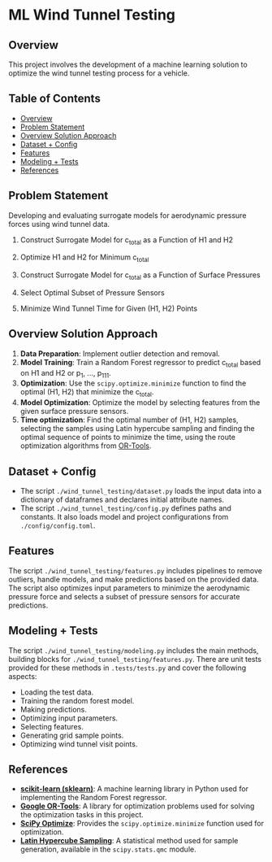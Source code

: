 # ML Wind Tunnel Testing

## Overview

This project involves the development of a machine learning solution to optimize the wind tunnel testing process for a vehicle.

## Table of Contents

- [Overview](#overview)
- [Problem Statement](#problem-statement)
- [Overview Solution Approach](#overview-solution-approach)
- [Dataset + Config](#dataset--config)
- [Features](#features)
- [Modeling + Tests](#modeling--tests)
- [References](#references)

## Problem Statement

Developing and evaluating surrogate models for aerodynamic pressure forces using wind tunnel data.

1. Construct Surrogate Model for c<sub>total</sub> as a Function of H1 and H2

2. Optimize H1 and H2 for Minimum c<sub>total</sub>

3. Construct Surrogate Model for c<sub>total</sub> as a Function of Surface Pressures

4. Select Optimal Subset of Pressure Sensors

5. Minimize Wind Tunnel Time for Given (H1, H2) Points

## Overview Solution Approach

1. **Data Preparation**: Implement outlier detection and removal.
2. **Model Training**: Train a Random Forest regressor to predict c<sub>total</sub> based on H1 and H2 or p<sub>1</sub>, ..., p<sub>111</sub>.
3. **Optimization**: Use the `scipy.optimize.minimize` function to find the optimal (H1, H2) that minimize the c<sub>total</sub>.
4. **Model Optimization**: Optimize the model by selecting features from the given surface pressure sensors.
5. **Time optimization**: Find the optimal number of (H1, H2) samples, selecting the samples using Latin hypercube sampling and finding the optimal sequence of points to minimize the time, using the route optimization algorithms from [OR-Tools](https://github.com/google/or-tools/blob/stable/ortools/constraint_solver/samples/tsp_cities.py).

## Dataset + Config
* The script `./wind_tunnel_testing/dataset.py` loads the input data into a dictionary of dataframes and declares initial attribute names.
* The script `./wind_tunnel_testing/config.py` defines paths and constants. It also loads model and project configurations from `./config/config.toml`.
## Features

The script `./wind_tunnel_testing/features.py` includes pipelines to remove outliers, handle models, and make predictions based on the provided data. The script also optimizes input parameters to minimize the aerodynamic pressure force and selects a subset of pressure sensors for accurate predictions.

## Modeling + Tests

The script `./wind_tunnel_testing/modeling.py` includes the main methods, building blocks for `./wind_tunnel_testing/features.py`. There are unit tests provided for these methods in `.tests/tests.py` and cover the following aspects:

- Loading the test data.
- Training the random forest model.
- Making predictions.
- Optimizing input parameters.
- Selecting features.
- Generating grid sample points.
- Optimizing wind tunnel visit points.


## References

- **[scikit-learn (sklearn)](https://scikit-learn.org/stable/)**: A machine learning library in Python used for implementing the Random Forest regressor.
- **[Google OR-Tools](https://developers.google.com/optimization)**: A library for optimization problems used for solving the optimization tasks in this project.
- **[SciPy Optimize](https://docs.scipy.org/doc/scipy/reference/optimize.html)**: Provides the `scipy.optimize.minimize` function used for optimization.
- **[Latin Hypercube Sampling](https://docs.scipy.org/doc/scipy/reference/generated/scipy.stats.qmc.LatinHypercube.html)**: A statistical method used for sample generation, available in the `scipy.stats.qmc` module.
